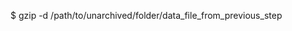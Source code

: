 <!-- layout:code post: database-backup_mysql -->


$ gzip -d /path/to/unarchived/folder/data_file_from_previous_step
